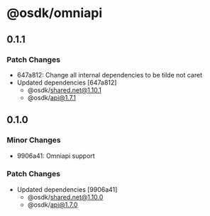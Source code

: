 # @osdk/omniapi

## 0.1.1

### Patch Changes

- 647a812: Change all internal dependencies to be tilde not caret
- Updated dependencies [647a812]
  - @osdk/shared.net@1.10.1
  - @osdk/api@1.7.1

## 0.1.0

### Minor Changes

- 9906a41: Omniapi support

### Patch Changes

- Updated dependencies [9906a41]
  - @osdk/shared.net@1.10.0
  - @osdk/api@1.7.0
